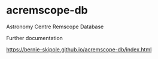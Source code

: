 # acremscope-db
Astronomy Centre Remscope Database


Further documentation

https://bernie-skipole.github.io/acremscope-db/index.html


